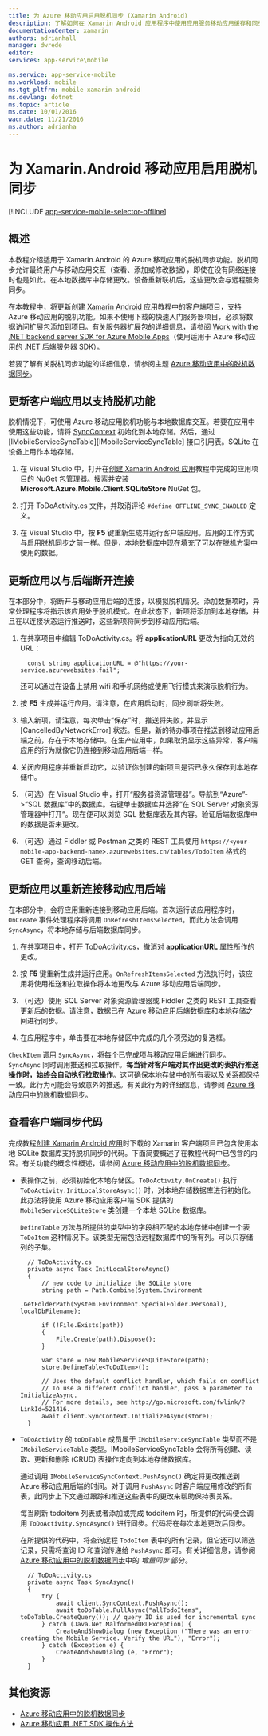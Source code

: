 ```yaml
---
title: 为 Azure 移动应用启用脱机同步 (Xamarin Android)
description: 了解如何在 Xamarin Android 应用程序中使用应用服务移动应用缓存和同步脱机数据
documentationCenter: xamarin
authors: adrianhall
manager: dwrede
editor: 
services: app-service\mobile

ms.service: app-service-mobile
ms.workload: mobile
ms.tgt_pltfrm: mobile-xamarin-android
ms.devlang: dotnet
ms.topic: article
ms.date: 10/01/2016
wacn.date: 11/21/2016
ms.author: adrianha
---
```


# 为 Xamarin.Android 移动应用启用脱机同步

[!INCLUDE [app-service-mobile-selector-offline](../../includes/app-service-mobile-selector-offline.md)]

## 概述

本教程介绍适用于 Xamarin.Android 的 Azure 移动应用的脱机同步功能。脱机同步允许最终用户与移动应用交互（查看、添加或修改数据），即使在没有网络连接时也是如此。在本地数据库中存储更改。设备重新联机后，这些更改会与远程服务同步。

在本教程中，将更新[创建 Xamarin Android 应用]教程中的客户端项目，支持 Azure 移动应用的脱机功能。如果不使用下载的快速入门服务器项目，必须将数据访问扩展包添加到项目。有关服务器扩展包的详细信息，请参阅 [Work with the .NET backend server SDK for Azure Mobile Apps](./app-service-mobile-dotnet-backend-how-to-use-server-sdk.md)（使用适用于 Azure 移动应用的 .NET 后端服务器 SDK）。

若要了解有关脱机同步功能的详细信息，请参阅主题 [Azure 移动应用中的脱机数据同步]。

## 更新客户端应用以支持脱机功能

脱机情况下，可使用 Azure 移动应用脱机功能与本地数据库交互。若要在应用中使用这些功能，请将 [SyncContext] 初始化到本地存储。然后，通过 [IMobileServiceSyncTable][IMobileServiceSyncTable] 接口引用表。SQLite 在设备上用作本地存储。

1. 在 Visual Studio 中，打开在[创建 Xamarin Android 应用]教程中完成的应用项目的 NuGet 包管理器。搜索并安装 **Microsoft.Azure.Mobile.Client.SQLiteStore** NuGet 包。

2. 打开 ToDoActivity.cs 文件，并取消评论 `#define OFFLINE_SYNC_ENABLED` 定义。

3. 在 Visual Studio 中，按 **F5** 键重新生成并运行客户端应用。应用的工作方式与启用脱机同步之前一样。但是，本地数据库中现在填充了可以在脱机方案中使用的数据。

## <a name="update-sync"></a>更新应用以与后端断开连接

在本部分中，将断开与移动应用后端的连接，以模拟脱机情况。添加数据项时，异常处理程序将指示该应用处于脱机模式。在此状态下，新项将添加到本地存储，并且在以连接状态运行推送时，这些新项将同步到移动应用后端。

1. 在共享项目中编辑 ToDoActivity.cs。将 **applicationURL** 更改为指向无效的 URL：

         const string applicationURL = @"https://your-service.azurewebsites.fail";

    还可以通过在设备上禁用 wifi 和手机网络或使用飞行模式来演示脱机行为。

2. 按 **F5** 生成并运行应用。请注意，在应用启动时，同步刷新将失败。

3. 输入新项，请注意，每次单击“保存”时，推送将失败，并显示 [CancelledByNetworkError] 状态。但是，新的待办事项在推送到移动应用后端之前，存在于本地存储中。在生产应用中，如果取消显示这些异常，客户端应用的行为就像它仍连接到移动应用后端一样。

4. 关闭应用程序并重新启动它，以验证你创建的新项目是否已永久保存到本地存储中。

5. （可选）在 Visual Studio 中，打开“服务器资源管理器”。导航到“Azure”->“SQL 数据库”中的数据库。右键单击数据库并选择“在 SQL Server 对象资源管理器中打开”。现在便可以浏览 SQL 数据库表及其内容。验证后端数据库中的数据是否未更改。

6. （可选）通过 Fiddler 或 Postman 之类的 REST 工具使用 `https://<your-mobile-app-backend-name>.azurewebsites.cn/tables/TodoItem` 格式的 GET 查询，查询移动后端。

## <a name="update-online-app"></a>更新应用以重新连接移动应用后端

在本部分中，会将应用重新连接到移动应用后端。首次运行该应用程序时，`OnCreate` 事件处理程序将调用 `OnRefreshItemsSelected`。而此方法会调用 `SyncAsync`，将本地存储与后端数据库同步。

1. 在共享项目中，打开 ToDoActivity.cs，撤消对 **applicationURL** 属性所作的更改。

2. 按 **F5** 键重新生成并运行应用。`OnRefreshItemsSelected` 方法执行时，该应用将使用推送和拉取操作将本地更改与 Azure 移动应用后端同步。

3. （可选）使用 SQL Server 对象资源管理器或 Fiddler 之类的 REST 工具查看更新后的数据。请注意，数据已在 Azure 移动应用后端数据库和本地存储之间进行同步。

4. 在应用程序中，单击要在本地存储区中完成的几个项旁边的复选框。

  `CheckItem` 调用 `SyncAsync`，将每个已完成项与移动应用后端进行同步。`SyncAsync` 同时调用推送和拉取操作。**每当针对客户端对其作出更改的表执行推送操作时，始终会自动执行拉取操作**。这可确保本地存储中的所有表以及关系都保持一致。此行为可能会导致意外的推送。有关此行为的详细信息，请参阅 [Azure 移动应用中的脱机数据同步]。

## 查看客户端同步代码

完成教程[创建 Xamarin Android 应用]时下载的 Xamarin 客户端项目已包含使用本地 SQLite 数据库支持脱机同步的代码。下面简要概述了在教程代码中已包含的内容。有关功能的概念性概述，请参阅 [Azure 移动应用中的脱机数据同步]。

* 表操作之前，必须初始化本地存储区。`ToDoActivity.OnCreate()` 执行 `ToDoActivity.InitLocalStoreAsync()` 时，对本地存储数据库进行初始化。此办法将使用 Azure 移动应用客户端 SDK 提供的 `MobileServiceSQLiteStore` 类创建一个本地 SQLite 数据库。

    `DefineTable` 方法与所提供的类型中的字段相匹配的本地存储中创建一个表 `ToDoItem` 这种情况下。该类型无需包括远程数据库中的所有列。可以只存储列的子集。

        // ToDoActivity.cs
        private async Task InitLocalStoreAsync()
        {
            // new code to initialize the SQLite store
            string path = Path.Combine(System.Environment
                .GetFolderPath(System.Environment.SpecialFolder.Personal), localDbFilename);

            if (!File.Exists(path))
            {
                File.Create(path).Dispose();
            }

            var store = new MobileServiceSQLiteStore(path);
            store.DefineTable<ToDoItem>();

            // Uses the default conflict handler, which fails on conflict
            // To use a different conflict handler, pass a parameter to InitializeAsync.
            // For more details, see http://go.microsoft.com/fwlink/?LinkId=521416.
            await client.SyncContext.InitializeAsync(store);
        }

* `ToDoActivity` 的 `toDoTable` 成员属于 `IMobileServiceSyncTable` 类型而不是 `IMobileServiceTable` 类型。IMobileServiceSyncTable 会将所有创建、读取、更新和删除 (CRUD) 表操作定向到本地存储数据库。

    通过调用 `IMobileServiceSyncContext.PushAsync()` 确定将更改推送到 Azure 移动应用后端的时间。对于调用 `PushAsync` 时客户端应用修改的所有表，此同步上下文通过跟踪和推送这些表中的更改来帮助保持表关系。

    每当刷新 todoitem 列表或者添加或完成 todoitem 时，所提供的代码便会调用 `ToDoActivity.SyncAsync()` 进行同步。代码将在每次本地更改后同步。

    在所提供的代码中，将查询远程 `TodoItem` 表中的所有记录，但它还可以筛选记录，只需将查询 ID 和查询传递给 `PushAsync` 即可。有关详细信息，请参阅 [Azure 移动应用中的脱机数据同步]中的 *增量同步* 部分。

        // ToDoActivity.cs
        private async Task SyncAsync()
        {
            try {
                await client.SyncContext.PushAsync();
                await toDoTable.PullAsync("allTodoItems", toDoTable.CreateQuery()); // query ID is used for incremental sync
            } catch (Java.Net.MalformedURLException) {
                CreateAndShowDialog (new Exception ("There was an error creating the Mobile Service. Verify the URL"), "Error");
            } catch (Exception e) {
                CreateAndShowDialog (e, "Error");
            }
        }

## 其他资源

* [Azure 移动应用中的脱机数据同步]
* [Azure 移动应用 .NET SDK 操作方法][8]

<!-- URLs. -->

[Create a Xamarin Android app]: ./app-service-mobile-xamarin-android-get-started.md
[Offline Data Sync in Azure Mobile Apps]: ./app-service-mobile-offline-data-sync.md

<!-- Images -->

<!-- URLs. -->
[创建 Xamarin Android 应用]: ./app-service-mobile-xamarin-android-get-started.md
[Azure 移动应用中的脱机数据同步]: ./app-service-mobile-offline-data-sync.md
[Xamarin Studio]: http://xamarin.com/download
[Xamarin extension]: http://xamarin.com/visual-studio
[SyncContext]: https://msdn.microsoft.com/zh-cn/library/azure/microsoft.windowsazure.mobileservices.mobileserviceclient.synccontext(v=azure.10).aspx
[8]: ./app-service-mobile-dotnet-how-to-use-client-library.md

<!---HONumber=Mooncake_1114_2016-->